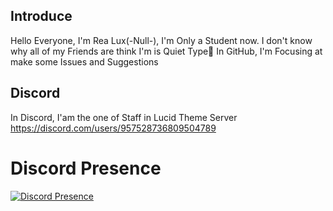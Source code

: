 ## Introduce 
Hello Everyone, I'm Rea Lux(-Null-), I'm Only a Student now. I don't know why all of my Friends are think I'm is Quiet Type🗿
In GitHub, I'm Focusing at make some Issues and Suggestions

## Discord
In Discord, I'am the one of Staff in Lucid Theme Server
https://discord.com/users/957528736809504789
# Discord Presence
[![Discord Presence](https://lanyard.cnrad.dev/api/957528736809504789)](https://discord.com/users/957528736809504789)

<!--
**GildasEdraE/GildasEdraE** is a ✨ _special_ ✨ repository because its `README.md` (this file) appears on your GitHub profile.

Here are some ideas to get you started:

- 🔭 I’m currently working on ...
- 🌱 I’m currently learning ...
- 👯 I’m looking to collaborate on ...
- 🤔 I’m looking for help with ...
- 💬 Ask me about ...
- 📫 How to reach me: ...
- 😄 Pronouns: ...
- ⚡ Fun fact: ...
-->
